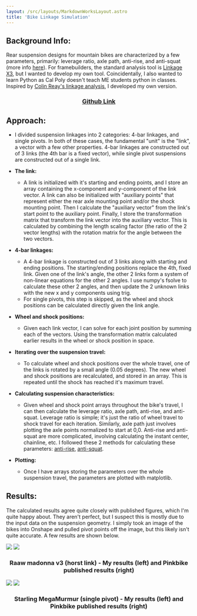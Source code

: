 ```yaml
---
layout: /src/layouts/MarkdownWorksLayout.astro
title: 'Bike Linkage Simulation'
---
```


## **Background Info:**

 Rear suspension designs for mountain bikes are characterized by a few parameters, primarily: leverage ratio, axle path, anti-rise, and anti-squat (more info [here](https://www.pinkbike.com/news/introducing-behind-the-numbers-a-new-suspension-analysis-series.html)). For framebuilders, the standard analysis tool is [Linkage X3](https://bikechecker.com/), but I wanted to develop my own tool. Coincidentally, I also wanted to learn Python as Cal Poly doesn't teach ME students python in classes. Inspired by [Colin Reay's linkage analysis](https://forum.customframeforum.com/t/colins-trials-and-tribulations-with-bikes/549/32), I developed my own version.

<a href="https://github.com/EthanSChang/BikeKinematicSolver"><h3 style="text-align: center;">Github Link</h3></a>

## **Approach:**

-  I divided suspension linkages into 2 categories: 4-bar linkages, and single pivots. In both of these cases, the fundamental "unit" is the "link", a vector with a few other properties. 4-bar linkages are constructed out of 3 links (the 4th bar is a fixed vector), while single pivot suspensions are constructed out of a single link. 
 - **The link:** 
	 - A link is initialized with it's starting and ending points, and I store an array containing the x-component and y-component of the link vector. A link can also be initialized with "auxiliary points" that represent either the rear axle mounting point and/or the shock mounting point. Then I calculate the "auxiliary vector" from the link's start point to the auxiliary point. Finally, I store the transformation matrix that transform the link vector into the auxiliary vector. This is calculated by combining the length scaling factor (the ratio of the 2 vector lengths) with the rotation matrix for the angle between the two vectors.
     
- **4-bar linkages:**
	- A 4-bar linkage is constructed out of 3 links along with starting and ending positions. The starting/ending positions replace the 4th, fixed link. Given one of the link's angle, the other 2 links form a system of non-linear equations for the other 2 angles. I use numpy's fsolve to calculate these other 2 angles, and then update the 2 unknown links with the new x and y components using trig. 
	- For single pivots, this step is skipped, as the wheel and shock positions can be calculated directly given the link angle.
- **Wheel and shock positions:**
	- Given each link vector, I can solve for each joint position by summing each of the vectors. Using the transformation matrix calculated earlier results in the wheel or shock position in space.
- **Iterating over the suspension travel:**
	- To calculate wheel and shock positions over the whole travel, one of the links is rotated by a small angle (0.05 degrees). The new wheel and shock positions are recalculated, and stored in an array. This is repeated until the shock has reached it's maximum travel.
- **Calculating suspension characteristics:**
	- Given wheel and shock point arrays throughout the bike's travel, I can then calculate the leverage ratio, axle path, anti-rise, and anti-squat. Leverage ratio is simple; it's just the ratio of wheel travel to shock travel for each iteration. Similarly, axle path just involves plotting the axle points normalized to start at 0,0. Anti-rise and anti-squat are more complicated, involving calculating the instant center, chainline, etc. I followed these 2 methods for calculating these parameters: [anti-rise](https://bikerumor.com/suspension-tech-what-is-anti-rise/), [anti-squat](https://www.pinkbike.com/news/definitions-what-is-anti-squat.html).
- **Plotting:**
	- Once I have arrays storing the parameters over the whole suspension travel, the parameters are plotted with matplotlib. 

## **Results:**
The calculated results agree quite closely with published figures, which I'm quite happy about. They aren't perfect, but I suspect this is mostly due to the input data on the suspension geometry. I simply took an image of the bikes into Onshape and pulled pivot points off the image, but this likely isn't quite accurate. A few results are shown below.

<div class="markdown_img_container">
<img class="markdown_image" src="/linkage_simulation/cover_img.webp">
<img class="markdown_image" src="/linkage_simulation/raaw_madonna_pinkbike.webp">
</div>

<h3 style="text-align: center;">Raaw madonna v3 (horst link) - My results (left) and Pinkbike published results (right)</h3>

<div class="markdown_img_container">
<img class="markdown_image" src="/linkage_simulation/starling_megamurmur.webp">
<img class="markdown_image" src="/linkage_simulation/starling_megamurmur_pinkbike.webp">
</div>

<h3 style="text-align: center;">Starling MegaMurmur (single pivot) - My results (left) and Pinkbike published results (right)</h3>